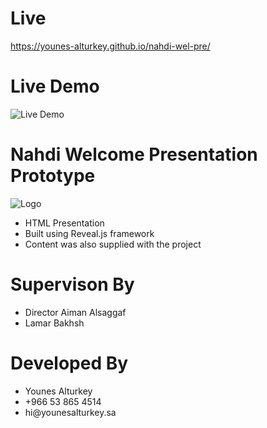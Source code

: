 # Live

https://younes-alturkey.github.io/nahdi-wel-pre/

# Live Demo

![Live Demo](https://github.com/younes-alturkey/nahdi-wel-pre/blob/gh-pages/demo.gif)

# Nahdi Welcome Presentation Prototype

![Logo](https://github.com/younes-alturkey/nahdi-mobile-rn-algolia/blob/master/nahdi-logo.png)

<ul>
<li>HTML Presentation</li>
<li>Built using Reveal.js framework</li>
<li>Content was also supplied with the project</li>
</ul>

# Supervison By

<ul>
<li>Director Aiman Alsaggaf</li>
<li>Lamar Bakhsh</li>
</ul>

# Developed By

<ul>
<li>Younes Alturkey</li>
<li>+966 53 865 4514</li>
<li>hi@younesalturkey.sa</li>
</ul>
